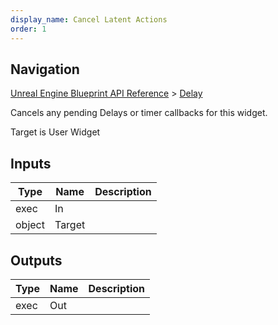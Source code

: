 ```yaml
---
display_name: Cancel Latent Actions
order: 1
---
```

## Navigation

[Unreal Engine Blueprint API Reference](https://dev.epicgames.com/documentation/en-us/unreal-engine/BlueprintAPI) > [Delay](https://dev.epicgames.com/documentation/en-us/unreal-engine/BlueprintAPI/Delay)

Cancels any pending Delays or timer callbacks for this widget.

Target is User Widget

## Inputs

| Type | Name | Description |
| --- | --- | --- |
| exec | In |  |
| object | Target |  |

## Outputs

| Type | Name | Description |
| --- | --- | --- |
| exec | Out |  |
